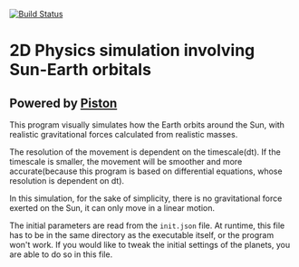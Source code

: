 [![Build Status](https://www.travis-ci.org/toasthunter/orbsim.svg?branch=master)](https://www.travis-ci.org/toasthunter/orbsim)

# 2D Physics simulation involving Sun-Earth orbitals
## Powered by [Piston](https://github.com/PistonDevelopers/piston)

This program visually simulates how the Earth orbits around the Sun, with realistic gravitational forces calculated from realistic masses.

The resolution of the movement is dependent on the timescale(dt). If the timescale is smaller, the movement will be smoother and more accurate(because this program is based on differential equations, whose resolution is dependent on dt).

In this simulation, for the sake of simplicity, there is no gravitational force exerted on the Sun, it can only move in a linear motion.

The initial parameters are read from the `init.json` file. At runtime, this file has to be in the same directory as the executable itself, or the program won't work. If you would like to tweak the initial settings of the planets, you are able to do so in this file.